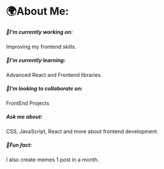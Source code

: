 <h1>🌍About Me:</h1>
<h5>🔨I'm currently working on:</h5>
<p>Improving my frontend skills.</p>

<h5>🍃I'm currently learning:</h5>
<p>Advanced React and Frontend libraries.</p>

<h5>💑I'm looking to collaborate on:</h5>
<p>FrontEnd Projects</p>

<h5>Ask me about:</h5>
<p>CSS, JavaScript, React and more about frontend development.</p>

<h5>🎈Fun fact:</h5>
<p>I also create memes 1 post in a month.</p>

<!---
qzSeeker/qzSeeker is a ✨ special ✨ repository because its `README.md` (this file) appears on your GitHub profile.
You can click the Preview link to take a look at your changes.
--->
